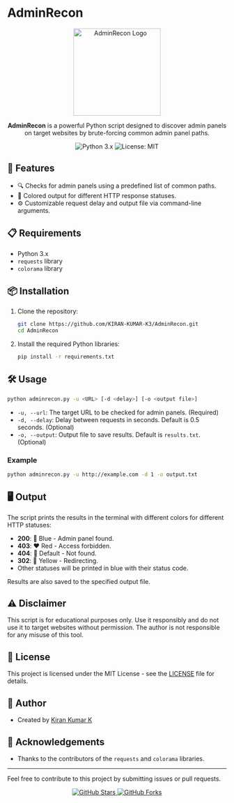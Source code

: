 
# AdminRecon

<p align="center">
  <img src="https://encrypted-tbn0.gstatic.com/images?q=tbn:ANd9GcTk9Kx0uPmIqifrh6xyTZL0mi86BdPF8cjWDF4qU_3lzA&s" alt="AdminRecon Logo" width="200"/>
</p>

<p align="center">
  <b>AdminRecon</b> is a powerful Python script designed to discover admin panels on target websites by brute-forcing common admin panel paths.
</p>

<p align="center">
  <img src="https://img.shields.io/badge/python-3.x-blue.svg" alt="Python 3.x">
  <img src="https://img.shields.io/badge/license-MIT-green.svg" alt="License: MIT">
</p>

## 🚀 Features

- 🔍 Checks for admin panels using a predefined list of common paths.
- 🎨 Colored output for different HTTP response statuses.
- ⚙️ Customizable request delay and output file via command-line arguments.

## 📋 Requirements

- Python 3.x
- `requests` library
- `colorama` library

## 📦 Installation

1. Clone the repository:
    ```sh
    git clone https://github.com/KIRAN-KUMAR-K3/AdminRecon.git
    cd AdminRecon
    ```

2. Install the required Python libraries:
    ```sh
    pip install -r requirements.txt
    ```

## 🛠️ Usage

```sh
python adminrecon.py -u <URL> [-d <delay>] [-o <output file>]
```

- `-u, --url`: The target URL to be checked for admin panels. (Required)
- `-d, --delay`: Delay between requests in seconds. Default is 0.5 seconds. (Optional)
- `-o, --output`: Output file to save results. Default is `results.txt`. (Optional)

### Example

```sh
python adminrecon.py -u http://example.com -d 1 -o output.txt
```

## 🖥️ Output

The script prints the results in the terminal with different colors for different HTTP statuses:
- **200**: 💙 Blue - Admin panel found.
- **403**: ❤️ Red - Access forbidden.
- **404**: 🚫 Default - Not found.
- **302**: 💛 Yellow - Redirecting.
- Other statuses will be printed in blue with their status code.

Results are also saved to the specified output file.

## ⚠️ Disclaimer

This script is for educational purposes only. Use it responsibly and do not use it to target websites without permission. The author is not responsible for any misuse of this tool.

## 📜 License

This project is licensed under the MIT License - see the [LICENSE](LICENSE) file for details.

## 👤 Author

- Created by [Kiran Kumar K](https://github.com/KIRAN-KUMAR-K3)

## 🙏 Acknowledgements

- Thanks to the contributors of the `requests` and `colorama` libraries.

---

Feel free to contribute to this project by submitting issues or pull requests.

<p align="center">
  <a href="https://github.com/KIRAN-KUMAR-K3/AdminRecon">
    <img src="https://img.shields.io/github/stars/KIRAN-KUMAR-K3/AdminRecon?style=social" alt="GitHub Stars">
  </a>
  <a href="https://github.com/KIRAN-KUMAR-K3/AdminRecon/fork">
    <img src="https://img.shields.io/github/forks/KIRAN-KUMAR-K3/AdminRecon?style=social" alt="GitHub Forks">
  </a>
</p>
